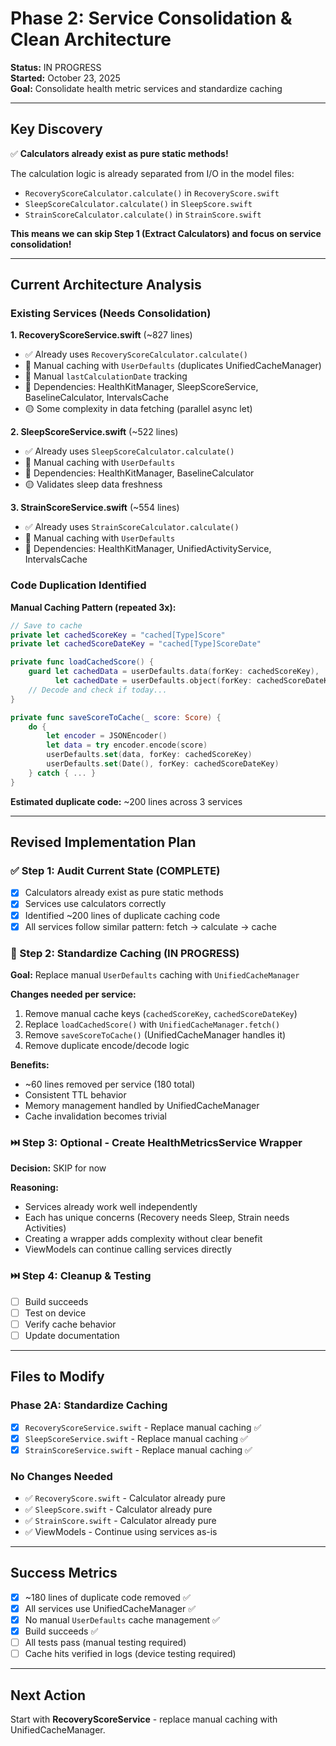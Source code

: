 # Phase 2: Service Consolidation & Clean Architecture

**Status:** IN PROGRESS  
**Started:** October 23, 2025  
**Goal:** Consolidate health metric services and standardize caching

---

## Key Discovery

✅ **Calculators already exist as pure static methods!**

The calculation logic is already separated from I/O in the model files:
- `RecoveryScoreCalculator.calculate()` in `RecoveryScore.swift`
- `SleepScoreCalculator.calculate()` in `SleepScore.swift`
- `StrainScoreCalculator.calculate()` in `StrainScore.swift`

**This means we can skip Step 1 (Extract Calculators) and focus on service consolidation!**

---

## Current Architecture Analysis

### Existing Services (Needs Consolidation)

**1. RecoveryScoreService.swift** (~827 lines)
- ✅ Already uses `RecoveryScoreCalculator.calculate()`
- 🔴 Manual caching with `UserDefaults` (duplicates UnifiedCacheManager)
- 🔴 Manual `lastCalculationDate` tracking
- 🔴 Dependencies: HealthKitManager, SleepScoreService, BaselineCalculator, IntervalsCache
- 🟡 Some complexity in data fetching (parallel async let)

**2. SleepScoreService.swift** (~522 lines)
- ✅ Already uses `SleepScoreCalculator.calculate()`
- 🔴 Manual caching with `UserDefaults`
- 🔴 Dependencies: HealthKitManager, BaselineCalculator
- 🟡 Validates sleep data freshness

**3. StrainScoreService.swift** (~554 lines)
- ✅ Already uses `StrainScoreCalculator.calculate()`
- 🔴 Manual caching with `UserDefaults`
- 🔴 Dependencies: HealthKitManager, UnifiedActivityService, IntervalsCache

### Code Duplication Identified

**Manual Caching Pattern (repeated 3x):**
```swift
// Save to cache
private let cachedScoreKey = "cached[Type]Score"
private let cachedScoreDateKey = "cached[Type]ScoreDate"

private func loadCachedScore() {
    guard let cachedData = userDefaults.data(forKey: cachedScoreKey),
          let cachedDate = userDefaults.object(forKey: cachedScoreDateKey) as? Date else { return }
    // Decode and check if today...
}

private func saveScoreToCache(_ score: Score) {
    do {
        let encoder = JSONEncoder()
        let data = try encoder.encode(score)
        userDefaults.set(data, forKey: cachedScoreKey)
        userDefaults.set(Date(), forKey: cachedScoreDateKey)
    } catch { ... }
}
```

**Estimated duplicate code:** ~200 lines across 3 services

---

## Revised Implementation Plan

### ✅ Step 1: Audit Current State (COMPLETE)
- [x] Calculators already exist as pure static methods
- [x] Services use calculators correctly
- [x] Identified ~200 lines of duplicate caching code
- [x] All services follow similar pattern: fetch → calculate → cache

### 🚧 Step 2: Standardize Caching (IN PROGRESS)
**Goal:** Replace manual `UserDefaults` caching with `UnifiedCacheManager`

**Changes needed per service:**
1. Remove manual cache keys (`cachedScoreKey`, `cachedScoreDateKey`)
2. Replace `loadCachedScore()` with `UnifiedCacheManager.fetch()`
3. Remove `saveScoreToCache()` (UnifiedCacheManager handles it)
4. Remove duplicate encode/decode logic

**Benefits:**
- ~60 lines removed per service (180 total)
- Consistent TTL behavior
- Memory management handled by UnifiedCacheManager
- Cache invalidation becomes trivial

### ⏭️ Step 3: Optional - Create HealthMetricsService Wrapper
**Decision:** SKIP for now

**Reasoning:**
- Services already work well independently
- Each has unique concerns (Recovery needs Sleep, Strain needs Activities)
- Creating a wrapper adds complexity without clear benefit
- ViewModels can continue calling services directly

### ⏭️ Step 4: Cleanup & Testing
- [ ] Build succeeds
- [ ] Test on device
- [ ] Verify cache behavior
- [ ] Update documentation

---

## Files to Modify

### Phase 2A: Standardize Caching
- [x] `RecoveryScoreService.swift` - Replace manual caching ✅
- [x] `SleepScoreService.swift` - Replace manual caching ✅
- [x] `StrainScoreService.swift` - Replace manual caching ✅

### No Changes Needed
- ✅ `RecoveryScore.swift` - Calculator already pure
- ✅ `SleepScore.swift` - Calculator already pure
- ✅ `StrainScore.swift` - Calculator already pure
- ✅ ViewModels - Continue using services as-is

---

## Success Metrics

- [x] ~180 lines of duplicate code removed ✅
- [x] All services use UnifiedCacheManager ✅
- [x] No manual `UserDefaults` cache management ✅
- [x] Build succeeds ✅
- [ ] All tests pass (manual testing required)
- [ ] Cache hits verified in logs (device testing required)

---

## Next Action

Start with **RecoveryScoreService** - replace manual caching with UnifiedCacheManager.
